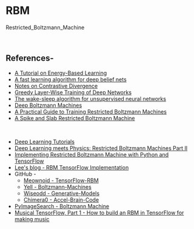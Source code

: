 # RBM
Restricted_Boltzmann_Machine

<br/>


## References-
* [A Tutorial on Energy-Based Learning](http://yann.lecun.com/exdb/publis/pdf/lecun-06.pdf)
* [A fast learning algorithm for deep belief nets](https://www.cs.toronto.edu/~hinton/absps/fastnc.pdf)
* [Notes on Contrastive Divergence](https://www.robots.ox.ac.uk/~ojw/files/NotesOnCD.pdf)
* [Greedy Layer-Wise Training of Deep Networks](https://papers.nips.cc/paper/3048-greedy-layer-wise-training-of-deep-networks.pdf)
* [The wake-sleep algorithm for unsupervised neural networks](https://www.cs.toronto.edu/~hinton/csc2535/readings/ws.pdf)
* [Deep Boltzmann Machines](http://proceedings.mlr.press/v5/salakhutdinov09a/salakhutdinov09a.pdf)
* [A Practical Guide to Training Restricted Boltzmann Machines](https://www.cs.toronto.edu/~hinton/absps/guideTR.pdf)
* [A Spike and Slab Restricted Boltzmann Machine](http://proceedings.mlr.press/v15/courville11a/courville11a.pdf)

<br/>

* [Deep Learning Tutorials](http://www.deeplearning.net/tutorial/)
* [Deep Learning meets Physics: Restricted Boltzmann Machines Part II](https://towardsdatascience.com/deep-learning-meets-physics-restricted-boltzmann-machines-part-ii-4b159dce1ffb)
* [Implementing Restricted Boltzmann Machine with Python and TensorFlow](https://rubikscode.net/2018/10/22/implementing-restricted-boltzmann-machine-with-python-and-tensorflow/)
* [Lee's blog - RBM TensorFlow Implementation](http://lyy1994.github.io/machine-learning/2017/04/17/RBM-tensorflow-implementation.html)
* GitHub - 
  + [Meownoid - TensorFlow-RBM](https://github.com/meownoid/tensorfow-rbm)
  + [Yell - Boltzmann-Machines](https://github.com/yell/boltzmann-machines)
  + [Wiseodd - Generative-Models](https://github.com/wiseodd/generative-models)
  + [Chimera0 - Accel-Brain-Code](https://github.com/chimera0/accel-brain-code)
* [PyImageSearch - Boltzmann Machine](https://www.pyimagesearch.com/?s=boltzmann+machine)
* [Musical TensorFlow, Part 1 - How to build an RBM in TensorFlow for making music](http://danshiebler.com/2016-08-10-musical-tensorflow-part-one-the-rbm/)

